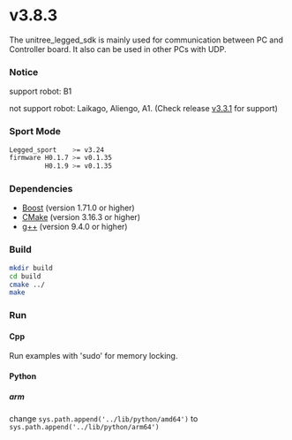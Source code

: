 # v3.8.3
The unitree_legged_sdk is mainly used for communication between PC and Controller board.
It also can be used in other PCs with UDP.

### Notice
support robot: B1

not support robot: Laikago, Aliengo, A1. (Check release [v3.3.1](https://github.com/unitreerobotics/unitree_legged_sdk/releases/tag/v3.3.1) for support)

### Sport Mode
```bash
Legged_sport    >= v3.24
firmware H0.1.7 >= v0.1.35
         H0.1.9 >= v0.1.35
```

### Dependencies
* [Boost](http://www.boost.org) (version 1.71.0 or higher)
* [CMake](http://www.cmake.org) (version 3.16.3 or higher)
* [g++](https://gcc.gnu.org/) (version 9.4.0 or higher)


### Build
```bash
mkdir build
cd build
cmake ../
make
```

### Run

#### Cpp
Run examples with 'sudo' for memory locking.

#### Python
##### arm
change `sys.path.append('../lib/python/amd64')` to `sys.path.append('../lib/python/arm64')`

